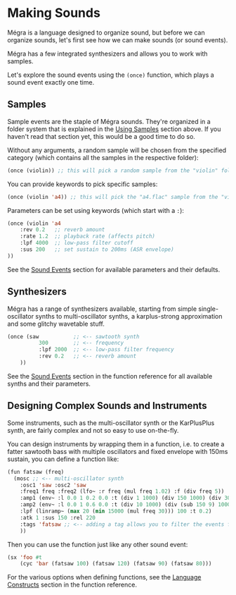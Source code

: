 # Making Sounds

Mégra is a language designed to organize sound, but before we can organize sounds, let's first see how we can make sounds (or sound events).

Mégra has a few integrated synthesizers and allows you to work with samples.

Let's explore the sound events using the `(once)` function, which plays a sound event exactly one time.

## Samples

Sample events are the staple of Mégra sounds. They're organized in a folder system that is explained in the [Using Samples](https://megra-doc.readthedocs.io/en/latest/using-samples/) section above. If you haven't read that section yet, this would be a good time to do so.

Without any arguments, a random sample will be chosen from the specified category (which contains all the samples in the respective folder):

```lisp
(once (violin)) ;; this will pick a random sample from the "violin" folder
```

You can provide keywords to pick specific samples:

```lisp
(once (violin 'a4)) ;; this will pick the "a4.flac" sample from the "violin" folder
```

Parameters can be set using keywords (which start with a `:`):

```lisp
(once (violin 'a4
	:rev 0.2   ;; reverb amount
	:rate 1.2  ;; playback rate (affects pitch)
	:lpf 4000  ;; low-pass filter cutoff
	:sus 200   ;; set sustain to 200ms (ASR envelope)
)) 
```

See the [Sound Events](https://megra-doc.readthedocs.io/en/latest/function-reference/sound-events/) section for available parameters and their defaults.

## Synthesizers

Mégra has a range of synthesizers available, starting from simple single-oscillator synths to multi-oscillator
synths, a karplus-strong approximation and some glitchy wavetable stuff.

```lisp
(once (saw           ;; <-- sawtooth synth
	      300        ;; <-- frequency
	      :lpf 2000  ;; <-- low-pass filter frequency
	      :rev 0.2   ;; <-- reverb amount
	))
```

See the [Sound Events](https://megra-doc.readthedocs.io/en/latest/function-reference/sound-events/) section in the function reference for all available synths and their parameters.

## Designing Complex Sounds and Instruments

Some instruments, such as the multi-oscillator synth or the KarPlusPlus synth, are fairly complex
and not so easy to use on-the-fly. 

You can design instruments by wrapping them in a function, i.e. to create a fatter sawtooth bass
with multiple oscillators and fixed envelope with 150ms sustain, you can define a function like: 

```lisp
(fun fatsaw (freq) 
  (mosc ;; <-- multi-oscillator synth
    :osc1 'saw :osc2 'saw 
    :freq1 freq :freq2 (lfo~ :r freq (mul freq 1.02) :f (div freq 5))
    :amp1 (env~ :l 0.0 1 0.2 0.0 :t (div 1 1000) (div 150 1000) (div 300 1000))
    :amp2 (env~ :l 0.0 1 0.6 0.0 :t (div 10 1000) (div (sub 150 9) 1000) (div 300 1000))
    :lpf (linramp~ (max 20 (min 15000 (mul freq 30))) 100 :t 0.2)
    :atk 1 :sus 150 :rel 220
    :tags 'fatsaw ;; <-- adding a tag allows you to filter the events further up the chain (in :solo and :block)
    ))
```

Then you can use the function just like any other sound event:

```lisp
(sx 'foo #t
	(cyc 'bar (fatsaw 100) (fatsaw 120) (fatsaw 90) (fatsaw 80)))
```

For the various options when defining functions, see the [Language Constructs](https://megra-doc.readthedocs.io/en/latest/function-reference/language-constructs/) section in the function reference.
